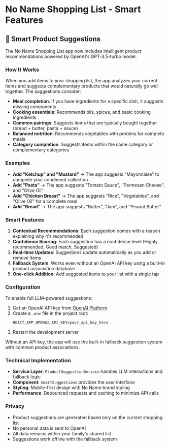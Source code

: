 # No Name Shopping List - Smart Features

## 🧠 Smart Product Suggestions

The No Name Shopping List app now includes intelligent product recommendations powered by OpenAI's GPT-3.5-turbo model.

### How It Works

When you add items to your shopping list, the app analyzes your current items and suggests complementary products that would naturally go well together. The suggestions consider:

- **Meal completion**: If you have ingredients for a specific dish, it suggests missing components
- **Cooking essentials**: Recommends oils, spices, and basic cooking ingredients
- **Common pairings**: Suggests items that are typically bought together (bread + butter, pasta + sauce)
- **Balanced nutrition**: Recommends vegetables with proteins for complete meals
- **Category completion**: Suggests items within the same category or complementary categories

### Examples

- **Add "Ketchup" and "Mustard"** → The app suggests "Mayonnaise" to complete your condiment collection
- **Add "Pasta"** → The app suggests "Tomato Sauce", "Parmesan Cheese", and "Olive Oil"
- **Add "Chicken Breast"** → The app suggests "Rice", "Vegetables", and "Olive Oil" for a complete meal
- **Add "Bread"** → The app suggests "Butter", "Jam", and "Peanut Butter"

### Smart Features

1. **Contextual Recommendations**: Each suggestion comes with a reason explaining why it's recommended
2. **Confidence Scoring**: Each suggestion has a confidence level (Highly recommended, Good match, Suggested)
3. **Real-time Updates**: Suggestions update automatically as you add or remove items
4. **Fallback System**: Works even without an OpenAI API key using a built-in product association database
5. **One-click Addition**: Add suggested items to your list with a single tap

### Configuration

To enable full LLM-powered suggestions:

1. Get an OpenAI API key from [OpenAI Platform](https://platform.openai.com/api-keys)
2. Create a `.env` file in the project root:
   ```
   REACT_APP_OPENAI_API_KEY=your_api_key_here
   ```
3. Restart the development server

Without an API key, the app will use the built-in fallback suggestion system with common product associations.

### Technical Implementation

- **Service Layer**: `ProductSuggestionService` handles LLM interactions and fallback logic
- **Component**: `SmartSuggestions` provides the user interface
- **Styling**: Mobile-first design with No Name brand styling
- **Performance**: Debounced requests and caching to minimize API calls

### Privacy

- Product suggestions are generated based only on the current shopping list
- No personal data is sent to OpenAI
- All data remains within your family's shared list
- Suggestions work offline with the fallback system 